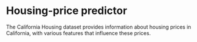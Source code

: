 # Housing-price predictor
The California Housing dataset provides information about housing prices in California, with various features that influence these prices. 
